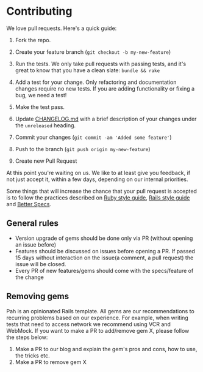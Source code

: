 # Contributing

We love pull requests. Here's a quick guide:

1. Fork the repo.

1. Create your feature branch (`git checkout -b my-new-feature`)

1. Run the tests. We only take pull requests with passing tests, and it's great
to know that you have a clean slate: `bundle && rake`

1. Add a test for your change. Only refactoring and documentation changes
require no new tests. If you are adding functionality or fixing a bug, we need
a test!

1. Make the test pass.

1. Update [CHANGELOG.md](https://github.com/loldesign/lolcation_client/blob/master/CHANGELOG.md) with a brief description of your changes under the `unreleased` heading.

1. Commit your changes (`git commit -am 'Added some feature'`)

1. Push to the branch (`git push origin my-new-feature`)

1. Create new Pull Request

At this point you're waiting on us. We like to at least give you feedback, if not just
accept it, within a few days, depending on our internal priorities.

Some things that will increase the chance that your pull request is accepted is to follow the practices described on [Ruby style guide](https://github.com/bbatsov/ruby-style-guide), [Rails style guide](https://github.com/bbatsov/rails-style-guide) and [Better Specs](http://betterspecs.org/).

## General rules

- Version upgrade of gems should be done only via PR (without opening an issue before)
- Features should be discussed on issues before opening a PR. If passed 15 days without interaction on the issue(a comment, a pull request) the issue will be closed.
- Every PR of new features/gems should come with the specs/feature of the change

## Removing gems

Pah is an opinionated Rails template. All gems are our recommendations to recurring problems based on our experience. For example, when writing tests that need to access network we recommend using VCR and WebMock.
If you want to make a PR to add/remove gem X, please follow the steps below:

1. Make a PR to our blog and explain the gem's pros and cons, how to use, the tricks etc.
1. Make a PR to remove gem X

